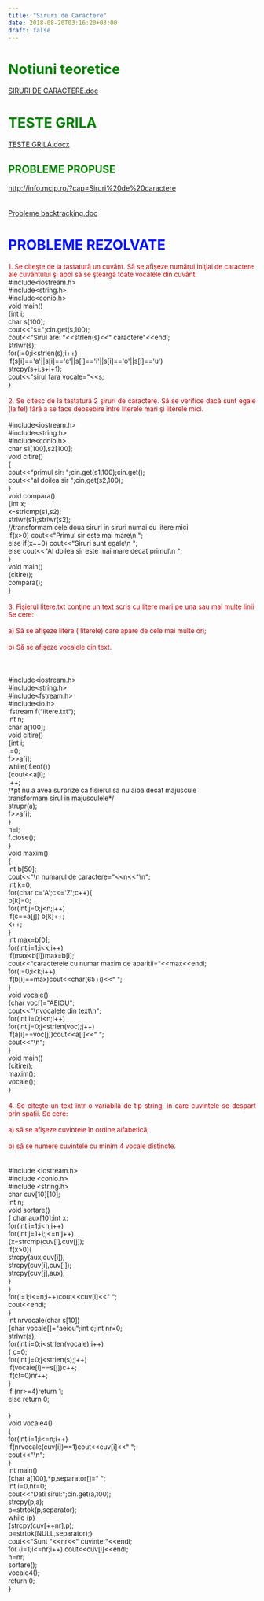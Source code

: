 ```yaml
---
title: "Siruri de Caractere"
date: 2018-08-20T03:16:20+03:00
draft: false
---
```


<html>
  <body>
    <div class="wiki" id="content_view" style="display: block;">
<h1 id="toc0"><a name="Notiuni teoretice"></a><span style="color: #008000;">Notiuni teoretice</span></h1>
 <a href="files/SIRURI%20DE%20CARACTERE.doc">SIRURI DE CARACTERE.doc</a><br />
<h1 id="toc1"><a name="TESTE GRILA"></a><span style="color: #008000;">TESTE GRILA</span></h1>
 <a href="files/TESTE%20GRILA.docx">TESTE GRILA.docx</a><br />
<h2 id="toc2"><a name="TESTE GRILA-PROBLEME PROPUSE"></a><span style="color: #008000;">PROBLEME PROPUSE</span></h2>
 <a class="wiki_link_ext" href="http://info.mcip.ro/?cap=Siruri%20de%20caractere" rel="nofollow">http://info.mcip.ro/?cap=Siruri%20de%20caractere</a><br />
<span style="display: block; text-align: right;"><br />
</span><br />
<a href="files/Probleme%20backtracking.doc">Probleme backtracking.doc</a><br />
<h1 id="toc3"><a name="PROBLEME REZOLVATE"></a><span style="color: #0011ff;"> PROBLEME REZOLVATE</span></h1>
 <span style="color: #c00000; font-size: 13.3333px;">1. Se citeşte de la tastatură un cuvânt. Să se afişeze numărul iniţial de caractere ale cuvântului şi apoi să se şteargă toate vocalele din cuvânt.</span><br />
<span style="font-size: 13.3333px;">#include&lt;iostream.h&gt;</span><br />
<span style="font-size: 13.3333px;">#include&lt;string.h&gt;</span><br />
<span style="font-size: 13.3333px;">#include&lt;conio.h&gt;</span><br />
<span style="font-size: 13.3333px;">void main()</span><br />
<span style="font-size: 13.3333px;">{int i;</span><br />
<span style="font-size: 13.3333px;">char s[100];</span><br />
<span style="font-size: 13.3333px;">cout&lt;&lt;&quot;s=&quot;;cin.get(s,100);</span><br />
<span style="font-size: 13.3333px;">cout&lt;&lt;&quot;Sirul are: &quot;&lt;&lt;strlen(s)&lt;&lt;&quot; caractere&quot;&lt;&lt;endl;</span><br />
<span style="font-size: 13.3333px;">strlwr(s);</span><br />
<span style="font-size: 13.3333px;">for(i=0;i&lt;strlen(s);i++)</span><br />
<span style="font-size: 13.3333px;"> if(s[i]=='a'||s[i]=='e'||s[i]=='i'||s[i]=='o'||s[i]=='u')</span><br />
<span style="font-size: 13.3333px;"> strcpy(s+i,s+i+1);</span><br />
<span style="font-size: 13.3333px;">cout&lt;&lt;&quot;sirul fara vocale=&quot;&lt;&lt;s;</span><br />
<span style="font-size: 13.3333px;">}</span><br />
<br />
<span style="color: #c00000; display: block; font-size: 13.3333px; text-align: justify;">2. Se citesc de la tastatură 2 şiruri de caractere. Să se verifice dacă sunt egale (la fel) fără a se face deosebire între literele mari şi literele mici.</span><br />
<span style="font-size: 13.3333px;">#include&lt;iostream.h&gt;</span><br />
<span style="font-size: 13.3333px;">#include&lt;string.h&gt;</span><br />
<span style="font-size: 13.3333px;">#include&lt;conio.h&gt;</span><br />
<span style="font-size: 13.3333px;">char s1[100],s2[100];</span><br />
<span style="font-size: 13.3333px;">void citire()</span><br />
<span style="font-size: 13.3333px;">{</span><br />
<span style="font-size: 13.3333px;">cout&lt;&lt;&quot;primul sir: &quot;;cin.get(s1,100);cin.get();</span><br />
<span style="font-size: 13.3333px;">cout&lt;&lt;&quot;al doilea sir &quot;;cin.get(s2,100);</span><br />
<span style="font-size: 13.3333px;">}</span><br />
<span style="font-size: 13.3333px;">void compara()</span><br />
<span style="font-size: 13.3333px;">{int x;</span><br />
<span style="font-size: 13.3333px;">x=stricmp(s1,s2);</span><br />
<span style="font-size: 13.3333px;">strlwr(s1);strlwr(s2);</span><br />
<span style="font-size: 13.3333px;">//transformam cele doua siruri in siruri numai cu litere mici</span><br />
<span style="font-size: 13.3333px;">if(x&gt;0) cout&lt;&lt;&quot;Primul sir este mai mare\n &quot;;</span><br />
<span style="font-size: 13.3333px;"> else if(x==0) cout&lt;&lt;&quot;Siruri sunt egale\n &quot;;</span><br />
<span style="font-size: 13.3333px;"> else cout&lt;&lt;&quot;Al doilea sir este mai mare decat primul\n &quot;;</span><br />
<span style="font-size: 13.3333px;">}</span><br />
<span style="font-size: 13.3333px;">void main()</span><br />
<span style="font-size: 13.3333px;">{citire();</span><br />
<span style="font-size: 13.3333px;">compara();</span><br />
<span style="font-size: 13.3333px;">}</span><br />
<br />
<span style="color: #c00000; display: block; font-size: 13.3333px; text-align: justify;">3. Fişierul litere.txt conţine un text scris cu litere mari pe una sau mai multe linii. Se cere:</span><br />
<span style="color: #c00000; display: block; font-size: 13.3333px; text-align: justify;">a) Să se afişeze litera ( literele) care apare de cele mai multe ori;</span><br />
<span style="color: #c00000; display: block; font-size: 13.3333px; text-align: justify;">b) Să se afişeze vocalele din text.</span><br />
<br />
<br />
<span style="font-size: 13.3333px;">#include&lt;iostream.h&gt;</span><br />
<span style="font-size: 13.3333px;">#include&lt;string.h&gt;</span><br />
<span style="font-size: 13.3333px;">#include&lt;fstream.h&gt;</span><br />
<span style="font-size: 13.3333px;">#include&lt;io.h&gt;</span><br />
<span style="font-size: 13.3333px;">ifstream f(&quot;litere.txt&quot;);</span><br />
<span style="font-size: 13.3333px;">int n;</span><br />
<span style="font-size: 13.3333px;">char a[100];</span><br />
<span style="font-size: 13.3333px;">void citire()</span><br />
<span style="font-size: 13.3333px;">{int i;</span><br />
<span style="font-size: 13.3333px;">i=0;</span><br />
<span style="font-size: 13.3333px;">f&gt;&gt;a[i];</span><br />
<span style="font-size: 13.3333px;">while(!f.eof())</span><br />
<span style="font-size: 13.3333px;">{cout&lt;&lt;a[i];</span><br />
<span style="font-size: 13.3333px;">i++;</span><br />
<span style="font-size: 13.3333px;">/*pt nu a avea surprize ca fisierul sa nu aiba decat majuscule</span><br />
<span style="font-size: 13.3333px;">transformam sirul in majusculele*/</span><br />
<span style="font-size: 13.3333px;">strupr(a);</span><br />
<span style="font-size: 13.3333px;">f&gt;&gt;a[i];</span><br />
<span style="font-size: 13.3333px;">}</span><br />
<span style="font-size: 13.3333px;">n=i;</span><br />
<span style="font-size: 13.3333px;">f.close();</span><br />
<span style="font-size: 13.3333px;">}</span><br />
<span style="font-size: 13.3333px;">void maxim()</span><br />
<span style="font-size: 13.3333px;">{</span><br />
<span style="font-size: 13.3333px;">int b[50];</span><br />
<span style="font-size: 13.3333px;">cout&lt;&lt;&quot;\n numarul de caractere=&quot;&lt;&lt;n&lt;&lt;&quot;\n&quot;;</span><br />
<span style="font-size: 13.3333px;">int k=0;</span><br />
<span style="font-size: 13.3333px;">for(char c='A';c&lt;='Z';c++){</span><br />
<span style="font-size: 13.3333px;"> b[k]=0;</span><br />
<span style="font-size: 13.3333px;"> for(int j=0;j&lt;n;j++)</span><br />
<span style="font-size: 13.3333px;"> if(c==a[j]) b[k]++;</span><br />
<span style="font-size: 13.3333px;"> k++;</span><br />
<span style="font-size: 13.3333px;">}</span><br />
<span style="font-size: 13.3333px;">int max=b[0];</span><br />
<span style="font-size: 13.3333px;">for(int i=1;i&lt;k;i++)</span><br />
<span style="font-size: 13.3333px;"> if(max&lt;b[i])max=b[i];</span><br />
<span style="font-size: 13.3333px;">cout&lt;&lt;&quot;caracterele cu numar maxim de aparitii=&quot;&lt;&lt;max&lt;&lt;endl;</span><br />
<span style="font-size: 13.3333px;">for(i=0;i&lt;k;i++)</span><br />
<span style="font-size: 13.3333px;"> if(b[i]==max)cout&lt;&lt;char(65+i)&lt;&lt;&quot; &quot;;</span><br />
<span style="font-size: 13.3333px;">}</span><br />
<span style="font-size: 13.3333px;">void vocale()</span><br />
<span style="font-size: 13.3333px;">{char voc[]=&quot;AEIOU&quot;;</span><br />
<span style="font-size: 13.3333px;">cout&lt;&lt;&quot;\nvocalele din text\n&quot;;</span><br />
<span style="font-size: 13.3333px;">for(int i=0;i&lt;n;i++)</span><br />
<span style="font-size: 13.3333px;"> for(int j=0;j&lt;strlen(voc);j++)</span><br />
<span style="font-size: 13.3333px;"> if(a[i]==voc[j])cout&lt;&lt;a[i]&lt;&lt;&quot; &quot;;</span><br />
<span style="font-size: 13.3333px;">cout&lt;&lt;&quot;\n&quot;;</span><br />
<span style="font-size: 13.3333px;">}</span><br />
<span style="font-size: 13.3333px;">void main()</span><br />
<span style="font-size: 13.3333px;">{citire();</span><br />
<span style="font-size: 13.3333px;">maxim();</span><br />
<span style="font-size: 13.3333px;">vocale();</span><br />
<span style="font-size: 13.3333px;">}</span><br />
<br />
<span style="color: #c00000; display: block; font-size: 13.3333px; text-align: justify;">4. Se citeşte un text într-o variabilă de tip string, in care cuvintele se despart prin spaţii. Se cere:</span><br />
<span style="color: #c00000; display: block; font-size: 13.3333px; text-align: justify;">a) să se afişeze cuvintele în ordine alfabetică;</span><br />
<span style="color: #c00000; display: block; font-size: 13.3333px; text-align: justify;">b) să se numere cuvintele cu minim 4 vocale distincte.</span><br />
<br />
<span style="font-size: 13.3333px;">#include &lt;iostream.h&gt;</span><br />
<span style="font-size: 13.3333px;">#include &lt;conio.h&gt;</span><br />
<span style="font-size: 13.3333px;">#include &lt;string.h&gt;</span><br />
<span style="font-size: 13.3333px;">char cuv[10][10];</span><br />
<span style="font-size: 13.3333px;">int n;</span><br />
<span style="font-size: 13.3333px;">void sortare()</span><br />
<span style="font-size: 13.3333px;">{ char aux[10];int x;</span><br />
<span style="font-size: 13.3333px;">for(int i=1;i&lt;n;i++)</span><br />
<span style="font-size: 13.3333px;"> for(int j=1+i;j&lt;=n;j++)</span><br />
<span style="font-size: 13.3333px;"> {x=strcmp(cuv[i],cuv[j]);</span><br />
<span style="font-size: 13.3333px;"> if(x&gt;0){</span><br />
<span style="font-size: 13.3333px;"> strcpy(aux,cuv[i]);</span><br />
<span style="font-size: 13.3333px;"> strcpy(cuv[i],cuv[j]);</span><br />
<span style="font-size: 13.3333px;"> strcpy(cuv[j],aux);</span><br />
<span style="font-size: 13.3333px;"> }</span><br />
<span style="font-size: 13.3333px;">}</span><br />
<span style="font-size: 13.3333px;">for(i=1;i&lt;=n;i++)cout&lt;&lt;cuv[i]&lt;&lt;&quot; &quot;;</span><br />
<span style="font-size: 13.3333px;">cout&lt;&lt;endl;</span><br />
<span style="font-size: 13.3333px;">}</span><br />
<span style="font-size: 13.3333px;">int nrvocale(char s[10])</span><br />
<span style="font-size: 13.3333px;">{char vocale[]=&quot;aeiou&quot;;int c;int nr=0;</span><br />
<span style="font-size: 13.3333px;">strlwr(s);</span><br />
<span style="font-size: 13.3333px;">for(int i=0;i&lt;strlen(vocale);i++)</span><br />
<span style="font-size: 13.3333px;"> { c=0;</span><br />
<span style="font-size: 13.3333px;"> for(int j=0;j&lt;strlen(s);j++)</span><br />
<span style="font-size: 13.3333px;"> if(vocale[i]==s[j])c++;</span><br />
<span style="font-size: 13.3333px;"> if(c!=0)nr++;</span><br />
<span style="font-size: 13.3333px;"> }</span><br />
<span style="font-size: 13.3333px;">if (nr&gt;=4)return 1;</span><br />
<span style="font-size: 13.3333px;"> else return 0;</span><br />
<br />
<span style="font-size: 13.3333px;">}</span><br />
<span style="font-size: 13.3333px;">void vocale4()</span><br />
<span style="font-size: 13.3333px;">{</span><br />
<span style="font-size: 13.3333px;">for(int i=1;i&lt;=n;i++)</span><br />
<span style="font-size: 13.3333px;"> if(nrvocale(cuv[i])==1)cout&lt;&lt;cuv[i]&lt;&lt;&quot; &quot;;</span><br />
<span style="font-size: 13.3333px;">cout&lt;&lt;&quot;\n&quot;;</span><br />
<span style="font-size: 13.3333px;">}</span><br />
<span style="font-size: 13.3333px;">int main()</span><br />
<span style="font-size: 13.3333px;">{char a[100],*p,separator[]=&quot; &quot;;</span><br />
<span style="font-size: 13.3333px;">int i=0,nr=0;</span><br />
<span style="font-size: 13.3333px;">cout&lt;&lt;&quot;Dati sirul:&quot;;cin.get(a,100);</span><br />
<span style="font-size: 13.3333px;">strcpy(p,a);</span><br />
<span style="font-size: 13.3333px;">p=strtok(p,separator);</span><br />
<span style="font-size: 13.3333px;">while (p)</span><br />
<span style="font-size: 13.3333px;"> {strcpy(cuv[++nr],p);</span><br />
<span style="font-size: 13.3333px;"> p=strtok(NULL,separator);}</span><br />
<span style="font-size: 13.3333px;">cout&lt;&lt;&quot;Sunt &quot;&lt;&lt;nr&lt;&lt;&quot; cuvinte:&quot;&lt;&lt;endl;</span><br />
<span style="font-size: 13.3333px;">for (i=1;i&lt;=nr;i++) cout&lt;&lt;cuv[i]&lt;&lt;endl;</span><br />
<span style="font-size: 13.3333px;">n=nr;</span><br />
<span style="font-size: 13.3333px;">sortare();</span><br />
<span style="font-size: 13.3333px;">vocale4();</span><br />
<span style="font-size: 13.3333px;">return 0;</span><br />
}
    </div>
  </body>
</html>